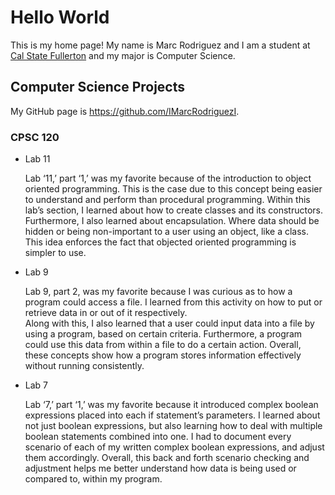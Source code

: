 # Hello World

This is my home page! My name is Marc Rodriguez and I am a student at [Cal State Fullerton](https://www.fullerton.edu/) and my major is Computer Science.

## Computer Science Projects

My GitHub page is https://github.com/IMarcRodriguezI.

### CPSC 120

* Lab 11

     Lab ‘11,’ part ‘1,’ was my favorite because of the introduction to object oriented programming. 
     This is the case due to this concept being easier to understand and perform than
     procedural programming. Within this lab’s section, I learned about how to create classes
     and its constructors. Furthermore, I also learned about encapsulation. Where data
     should be hidden or being non-important to a user using an object, like a class. This 
     idea enforces the fact that objected oriented programming is simpler to use. 

* Lab 9

     Lab 9, part 2, was my favorite because I was curious as to how a program could access a
     file. I learned from this activity on how to put or retrieve data in or out of it respectively.   
     Along with this, I also learned that a user could input data into a file by using a program,
     based on certain criteria. Furthermore, a program could use this data from within a file to
     do a certain action. Overall, these concepts show how a program stores information
     effectively without running consistently. 

* Lab 7

     Lab ‘7,’ part ‘1,’ was my favorite because it introduced complex boolean expressions placed 
     into each if statement’s parameters. I learned about not just boolean expressions, but 
     also learning how to deal with multiple boolean statements combined into one. I had to
     document every scenario of each of my written complex boolean expressions, and adjust
     them accordingly. Overall, this back and forth scenario checking and adjustment helps me
     better understand how data is being used or compared to, within my program.
